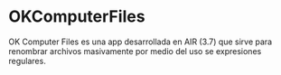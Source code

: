 OKComputerFiles
===============

OK Computer Files es una app desarrollada en AIR (3.7) que sirve para renombrar archivos masivamente por medio del uso se expresiones regulares.
